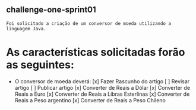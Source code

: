 ## challenge-one-sprint01
``` Foi solicitado a criação de um conversor de moeda utilizando a linguagem Java. ```
# As características solicitadas forão as seguintes:

- O conversor de moeda deverá:
[x] Fazer Rascunho do artigo
[ ] Revisar artigo
[ ] Publicar artigo 
[x] Converter de Reais a Dólar
[x] Converter de Reais a Euro
[x] Converter de Reais a Libras Esterlinas
[x] Converter de Reais a Peso argentino
[x] Converter de Reais a Peso Chileno
